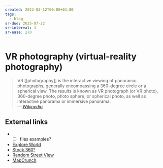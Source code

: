 ```yaml
---
created: 2023-03-12T00:00+03:00
tags:
  - blog
sr-due: 2025-07-22
sr-interval: 4
sr-ease: 270
---
```


# VR photography (virtual-reality photography)

> VR [[photography]] is the interactive viewing of panoramic photographs, generally encompassing a 360-degree circle or a spherical view. The results is known as VR photograph (or VR photo), 360-degree photo, photo sphere, or spherical photo, as well as interactive panorama or immersive panorama.\
> — <cite>[Wikipedia](https://en.wikipedia.org/wiki/VR_photography)</cite>

## External links

- - [ ] files examples?
- [Explore World](https://www.explordle.com/map/wor)
- [Stock 360°](https://www.360cities.net/)
- [Random Street View](https://randomstreetview.com/)
- [MapCrunch](http://www.mapcrunch.com/)
